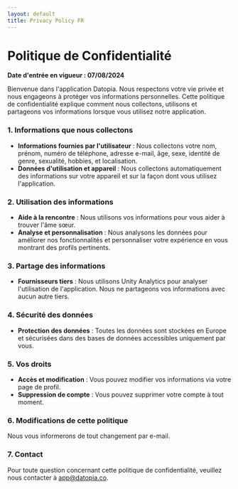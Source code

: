 ```yaml
---
layout: default
title: Privacy Policy FR
---
```


# Politique de Confidentialité

**Date d'entrée en vigueur : 07/08/2024**

Bienvenue dans l'application Datopia. Nous respectons votre vie privée et nous engageons à protéger vos informations personnelles. Cette politique de confidentialité explique comment nous collectons, utilisons et partageons vos informations lorsque vous utilisez notre application.

### 1. Informations que nous collectons

- **Informations fournies par l'utilisateur** : Nous collectons votre nom, prénom, numéro de téléphone, adresse e-mail, âge, sexe, identité de genre, sexualité, hobbies, et localisation.
- **Données d'utilisation et appareil** : Nous collectons automatiquement des informations sur votre appareil et sur la façon dont vous utilisez l'application.

### 2. Utilisation des informations

- **Aide à la rencontre** : Nous utilisons vos informations pour vous aider à trouver l'âme sœur.
- **Analyse et personnalisation** : Nous analysons les données pour améliorer nos fonctionnalités et personnaliser votre expérience en vous montrant des profils pertinents.

### 3. Partage des informations

- **Fournisseurs tiers** : Nous utilisons Unity Analytics pour analyser l'utilisation de l'application. Nous ne partageons vos informations avec aucun autre tiers.

### 4. Sécurité des données

- **Protection des données** : Toutes les données sont stockées en Europe et sécurisées dans des bases de données accessibles uniquement par vous.

### 5. Vos droits

- **Accès et modification** : Vous pouvez modifier vos informations via votre page de profil.
- **Suppression de compte** : Vous pouvez supprimer votre compte à tout moment.

### 6. Modifications de cette politique

Nous vous informerons de tout changement par e-mail.

### 7. Contact

Pour toute question concernant cette politique de confidentialité, veuillez nous contacter à [app@datopia.co](mailto:app@datopia.co).
